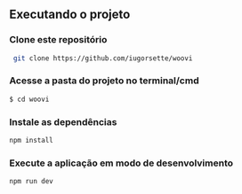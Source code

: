 
## Executando o projeto
### Clone este repositório
```bash
 git clone https://github.com/iugorsette/woovi
```
### Acesse a pasta do projeto no terminal/cmd
```bash
$ cd woovi
```
### Instale as dependências
```bash
npm install
 ```
### Execute a aplicação em modo de desenvolvimento

```bash
npm run dev
```
